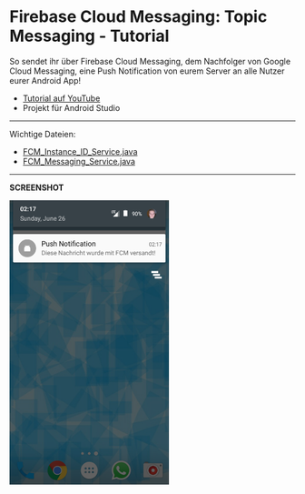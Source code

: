 # Firebase Cloud Messaging: Topic Messaging - Tutorial
So sendet ihr über Firebase Cloud Messaging, dem Nachfolger von Google Cloud Messaging, eine Push Notification von eurem Server an alle Nutzer eurer Android App!

- <a href="https://youtu.be/qVCH35FtoKo" target="_blank" >Tutorial auf YouTube</a>
- Projekt für Android Studio

---

Wichtige Dateien: 
- [FCM_Instance_ID_Service.java](/app/src/main/java/de/derandroidpro/fcmtopicmessagingtutorial/FCM_Instance_ID_Service.java)
- [FCM_Messaging_Service.java](/app/src/main/java/de/derandroidpro/fcmtopicmessagingtutorial/FCM_Messaging_Service.java)

---

<b>SCREENSHOT</b>

<img src="/Screenshot_20160626-021745.png" height="500px" />
